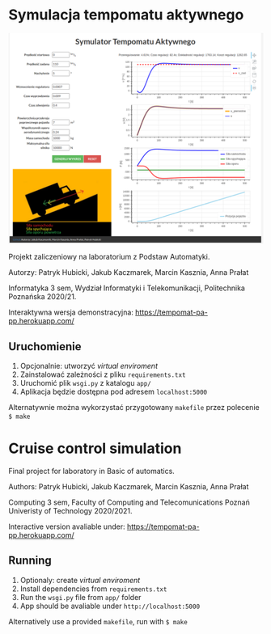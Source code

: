 # Symulacja tempomatu aktywnego

![Screenshot of demo](Screenshot.png)

Projekt zaliczeniowy na laboratorium z Podstaw Automatyki.

Autorzy: Patryk Hubicki, Jakub Kaczmarek, Marcin Kasznia, Anna Prałat

Informatyka 3 sem, Wydział Informatyki i Telekomunikacji, Politechnika Poznańska 2020/21.

Interaktywna wersja demonstracyjna: https://tempomat-pa-pp.herokuapp.com/

## Uruchomienie

1.  Opcjonalnie: utworzyć _virtual enviroment_
1.  Zainstalować zależności z pliku `requirements.txt`
1.  Uruchomić plik `wsgi.py` z katalogu `app/`
1.  Aplikacja będzie dostępna pod adresem `localhost:5000`

Alternatywnie można wykorzystać przygotowany `makefile` przez polecenie `$ make`

# Cruise control simulation

Final project for laboratory in Basic of automatics.

Authors: Patryk Hubicki, Jakub Kaczmarek, Marcin Kasznia, Anna Prałat

Computing 3 sem, Faculty of Computing and Telecomunications Poznań Univeristy of Technology 2020/2021.

Interactive version avaliable under: https://tempomat-pa-pp.herokuapp.com/

## Running

1. Optionaly: create _virtual enviroment_
2. Install dependencies from `requirements.txt`
3. Run the `wsgi.py` file from `app/` folder
4. App should be avaliable under `http://localhost:5000`

Alternatively use a provided `makefile`, run with `$ make`

